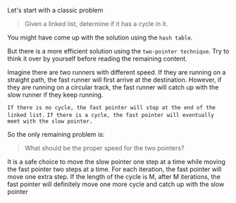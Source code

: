 Let's start with a classic problem

> Given a linked list, determine if it has a cycle in it.

You might have come up with the solution using the `hash table`.

But there is a more efficient solution using the `two-pointer technique`. Try to think it over by yourself before reading the remaining content.

Imagine there are two runners with different speed. If they are running on a straight path, the fast runner will first arrive at the destination. However, if they are running on a circular track, the fast runner will catch up with the slow runner if they keep running.

`If there is no cycle, the fast pointer will stop at the end of the linked list.`
`If there is a cycle, the fast pointer will eventually meet with the slow pointer.`

So the only remaining problem is:

> What should be the proper speed for the two pointers?

It is a safe choice to move the slow pointer one step at a time while moving the fast pointer two steps at a time. For each iteration, the fast pointer will move one extra step. If the length of the cycle is M, after M iterations, the fast pointer will definitely move one more cycle and catch up with the slow pointer